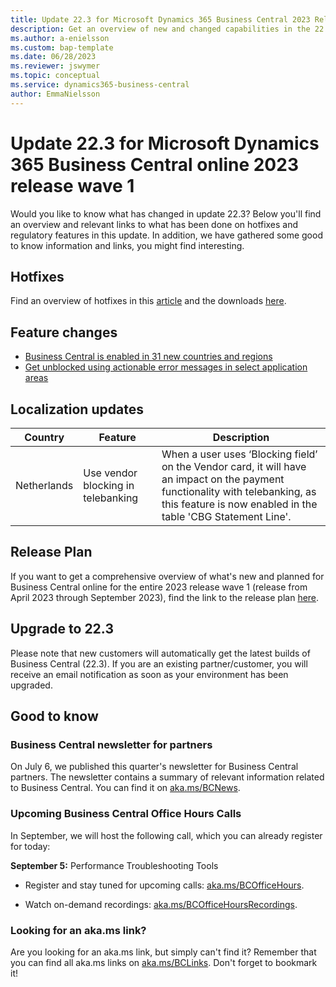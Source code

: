 ```yaml
---
title: Update 22.3 for Microsoft Dynamics 365 Business Central 2023 Release Wave 1
description: Get an overview of new and changed capabilities in the 22.3 update of Business Central online, which is part of 2023 release wave 1.
ms.author: a-enielsson
ms.custom: bap-template
ms.date: 06/28/2023
ms.reviewer: jswymer
ms.topic: conceptual
ms.service: dynamics365-business-central
author: EmmaNielsson
---
```


# Update 22.3 for Microsoft Dynamics 365 Business Central online 2023 release wave 1

Would you like to know what has changed in update 22.3? Below you'll find an overview and relevant links to what has been done on hotfixes and regulatory features in this update. In addition, we have gathered some good to know information and links, you might find interesting.

## Hotfixes

Find an overview of hotfixes in this [article](https://support.microsoft.com/help/5029057) and the downloads [here](https://aka.ms/BCDownload).

## Feature changes

- [Business Central is enabled in 31 new countries and regions](/dynamics365/release-plan/2023wave1/smb/dynamics365-business-central/supporting-more-countriesregions)
- [Get unblocked using actionable error messages in select application areas](/dynamics365/release-plan/2023wave1/smb/dynamics365-business-central/get-unblocked-using-actionable-error-messages-select-application-areas)


## Localization updates

| Country| Feature  |Description|
|-------------|--------------|--------------|
| Netherlands | Use vendor blocking in telebanking | When a user uses ‘Blocking field’ on the Vendor card, it will have an impact on the payment functionality with telebanking, as this feature is now enabled in the table 'CBG Statement Line'. |


## Release Plan

If you want to get a comprehensive overview of what's new and planned for Business Central online for the entire 2023 release wave 1 (release from April 2023 through September 2023), find the link to the release plan [here](https://aka.ms/BCReleasePlan).

## Upgrade to 22.3

Please note that new customers will automatically get the latest builds of Business Central (22.3). If you are an existing partner/customer, you will receive an email notification as soon as your environment has been upgraded.

## Good to know

### Business Central newsletter for partners  
On July 6, we published this quarter's newsletter for Business Central partners. The newsletter contains a summary of relevant information related to Business Central. You can find it on  [aka.ms/BCNews](https://aka.ms/BCNews).

### Upcoming Business Central Office Hours Calls

In September, we will host the following call, which you can already register for today:

**September 5:** Performance Troubleshooting Tools

- Register and stay tuned for upcoming calls: [aka.ms/BCOfficeHours](https://aka.ms/BCOfficeHours).

- Watch on-demand recordings: [aka.ms/BCOfficeHoursRecordings](https://aka.ms/BCOfficeHoursRecordings). 

### Looking for an aka.ms link?  
Are you looking for an aka.ms link, but simply can't find it? Remember that you can find all aka.ms links on [aka.ms/BCLinks](https://aka.ms/BCLinks). Don't forget to bookmark it!
